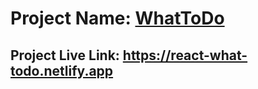 # Project Name: [WhatToDo](https://react-what-todo.netlify.app)

## Project Live Link: https://react-what-todo.netlify.app
